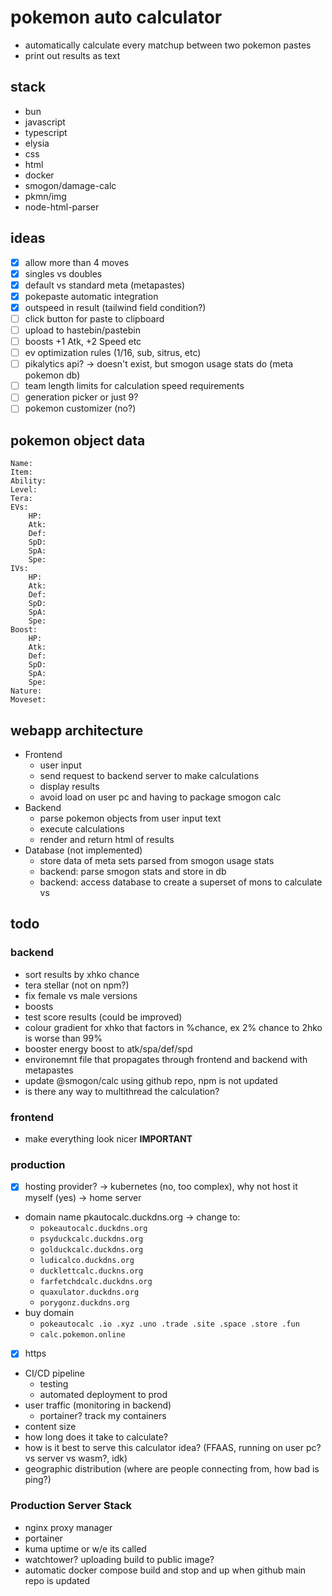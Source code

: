 # pokemon auto calculator
- automatically calculate every matchup between two pokemon pastes
- print out results as text

## stack
- bun
- javascript
- typescript
- elysia
- css
- html
- docker
- smogon/damage-calc
- pkmn/img
- node-html-parser


## ideas
- [x] allow more than 4 moves
- [x] singles vs doubles
- [x] default vs standard meta (metapastes)
- [x] pokepaste automatic integration
- [x] outspeed in result (tailwind field condition?)
- [ ] click button for paste to clipboard
- [ ] upload to hastebin/pastebin
- [ ] boosts +1 Atk, +2 Speed etc
- [ ] ev optimization rules (1/16, sub, sitrus, etc)
- [ ] pikalytics api? -> doesn't exist, but smogon usage stats do (meta pokemon db)
- [ ] team length limits for calculation speed requirements
- [ ] generation picker or just 9?
- [ ] pokemon customizer (no?)

## pokemon object data
```
Name:
Item:
Ability:
Level:
Tera:
EVs: 
	HP:
	Atk:
	Def:
	SpD:
	SpA:
	Spe:
IVs:
	HP:
	Atk:
	Def:
	SpD:
	SpA:
	Spe:
Boost:
	HP:
	Atk:
	Def:
	SpD:
	SpA:
	Spe:
Nature:
Moveset:
```

## webapp architecture

- Frontend
	- user input
	- send request to backend server to make calculations
	- display results
	- avoid load on user pc and having to package smogon calc
- Backend
	- parse pokemon objects from user input text
	- execute calculations
	- render and return html of results
- Database (not implemented)
	- store data of meta sets parsed from smogon usage stats
	- backend: parse smogon stats and store in db
	- backend: access database to create a superset of mons to calculate vs

## todo

### backend
- sort results by xhko chance
- tera stellar (not on npm?)
- fix female vs male versions
- boosts
- test score results (could be improved)
- colour gradient for xhko that factors in %chance, ex 2% chance to 2hko is worse than 99%
- booster energy boost to atk/spa/def/spd
- environemnt file that propagates through frontend and backend with metapastes
- update @smogon/calc using github repo, npm is not updated
- is there any way to multithread the calculation?

### frontend
- make everything look nicer **IMPORTANT**

### production
- [x] hosting provider? -> kubernetes (no, too complex), why not host it myself (yes) -> home server 
- domain name pkautocalc.duckdns.org -> change to:
	- `pokeautocalc.duckdns.org`
	- `psyduckcalc.duckdns.org`
	- `golduckcalc.duckdns.org`
	- `ludicalco.duckdns.org`
	- `ducklettcalc.duckns.org`
	- `farfetchdcalc.duckdns.org`
	- `quaxulator.duckdns.org`
	- `porygonz.duckdns.org`
- buy domain
	- `pokeautocalc .io .xyz .uno .trade .site .space .store .fun`
	- `calc.pokemon.online`
- [x] https

- CI/CD pipeline
	- testing
	- automated deployment to prod
- user traffic (monitoring in backend)
	- portainer? track my containers
- content size
- how long does it take to calculate?
- how is it best to serve this calculator idea? (FFAAS, running on user pc? vs server vs wasm?, idk)
- geographic distribution (where are people connecting from, how bad is ping?)

### Production Server Stack
- nginx proxy manager
- portainer
- kuma uptime or w/e its called
- watchtower? uploading build to public image?
- automatic docker compose build and stop and up when github main repo is updated



